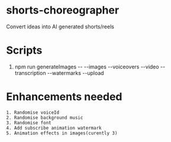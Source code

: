 # shorts-choreographer
Convert ideas into AI generated shorts/reels


# Scripts
1. npm run generateImages -- --images --voiceovers --video --transcription --watermarks --upload

# Enhancements needed
    1. Randomise voiceId
    2. Randomise background music
    3. Randomise font
    4. Add subscribe animation watermark
    5. Animation effects in images(curently 3)

